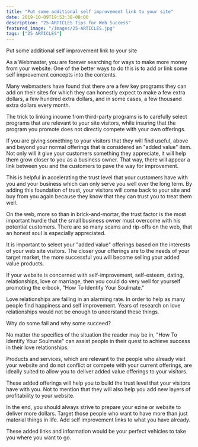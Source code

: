 ```yaml
---
title: "Put some additional self improvement link to your site"
date: 2019-10-09T19:53:38-08:00
description: "25-ARTICLES Tips for Web Success"
featured_image: "/images/25-ARTICLES.jpg"
tags: ["25 ARTICLES"]
---
```


Put some additional self improvement link to your site


As a Webmaster, you are forever searching for ways to make more money from your website. One of the better ways to do this is to add or link some self improvement concepts into the contents. 

Many webmasters have found that there are a few key programs they can add on their sites for which they can honestly expect to make a few extra dollars, a few hundred extra dollars, and in some cases, a few thousand extra dollars every month.

The trick to linking income from third-party programs is to carefully select programs that are relevant to your site visitors, while insuring that the program you promote does not directly compete with your own offerings.

If you are giving something to your visitors that they will find useful, above and beyond your normal offerings that is considered an "added value" item. Not only will it give your customers something they appreciate, it will help them grow closer to you as a business owner. That way, there will appear a link between you and the customers to pave the way for improvement. 

This is helpful in accelerating the trust level that your customers have with you and your business which can only serve you well over the long term. By adding this foundation of trust, your visitors will come back to your site and buy from you again because they know that they can trust you to treat them well.

On the web, more so than in brick-and-mortar, the trust factor is the most important hurdle that the small business owner must overcome with his potential customers. There are so many scams and rip-offs on the web, that an honest soul is especially appreciated.

It is important to select your "added value" offerings based on the interests of your web site visitors. The closer your offerings are to the needs of your target market, the more successful you will become selling your added value products.

If your website is concerned with self-improvement, self-esteem, dating, relationships, love or marriage, then you could do very well for yourself promoting the e-book, "How To Identify Your Soulmate."

Love relationships are failing in an alarming rate. In order to help as many people find happiness and self improvement. Years of research on love relationships would not be enough to understand these things. 

Why do some fail and why some succeed?

No matter the specifics of the situation the reader may be in, "How To Identify Your Soulmate" can assist people in their quest to achieve success in their love relationships.

Products and services, which are relevant to the people who already visit your website and do not conflict or compete with your current offerings, are ideally suited to allow you to deliver added value offerings to your visitors.

These added offerings will help you to build the trust level that your visitors have with you. Not to mention that they will also help you add new layers of profitability to your website.

In the end, you should always strive to prepare your ezine or website to deliver more dollars. Target those people who want to have more than just material things in life. Add self improvement links to what you have already.

These added links and information would be your perfect vehicles to take you where you want to go. 


